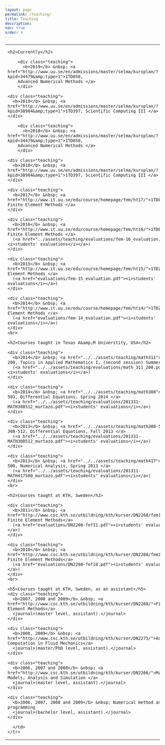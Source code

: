 ```yaml
---
layout: page
permalink: /teaching/
title: Teaching
description:
nav: true
order: 4
---
```


<table border="0" cellpadding="00" cellspacing="0" height="100%" width="100%">
  <tbody><tr style="vertical-align: top;">
      <td colspan="2" rowspan="1" style="vertical-align: top">
	
	<h2>Currently</h2>

        <div class="teaching">
          <b>2019</b> &nbsp; <a href="http://www.uu.se/en/admissions/master/selma/kursplan/?kpid=34479&amp;type=1">1TD050,
	    Advanced Numerical Methods </a>
        </div>

 	<div class="teaching">
	  <b>2019</b> &nbsp; <a href="http://www.uu.se/en/admissions/master/selma/kursplan/?kpid=38984&amp;type=1">1TD397, Scientific Computing III </a> 		    
	</div>

        <div class="teaching">
          <b>2018</b> &nbsp; <a href="http://www.uu.se/en/admissions/master/selma/kursplan/?kpid=34479&amp;type=1">1TD050,
	    Advanced Numerical Methods </a>
        </div>

 	<div class="teaching">
	  <b>2018</b> &nbsp; <a href="http://www.uu.se/en/admissions/master/selma/kursplan/?kpid=38984&amp;type=1">1TD397, Scientific Computing III </a> 		    
	</div>

	<div class="teaching">
	  <b>2017</b> &nbsp; <a href="http://www.it.uu.se/edu/course/homepage/fem/ht17/">1TD056, Applied Finite Element Methods </a> 		    
	</div>

	<div class="teaching">
	  <b>2016</b> &nbsp; <a href="http://www.it.uu.se/edu/course/homepage/fem/ht16/">1TD056, Applied Finite Element Methods </a> 
	  (<a href="../assets/teaching/evaluations/fem-16_evaluation.pdf"><i>students' evaluations</i></a>)
	</div>

	<div class="teaching">
	  <b>2015</b> &nbsp; <a href="http://www.it.uu.se/edu/course/homepage/fem/ht15/">1TD253, Finite Element Methods </a> 
	  (<a href="evaluations/fem-15_evaluation.pdf"><i>students' evaluations</i></a>)
	</div>

	<div class="teaching">
	  <b>2014</b> &nbsp; <a href="http://www.it.uu.se/edu/course/homepage/fem/ht14/">1TD253, Finite Element Methods </a> 
	  (<a href="evaluations/fem-14_evaluation.pdf"><i>students' evaluations</i></a>)
	</div>
	<br>

	<h2>Courses taught in Texas A&amp;M Universtity, USA</h2>

	<div class="teaching">
	  <b>2014</b> &nbsp; <a href="../../assets/teaching/math311">Math 311-200, Topics in Applied Mathematics I, (second session) Summer 2014 </a> 
	  (<a href="../../assets/teaching/evaluations/math_311_200.pdf"><i>students' evaluations</i></a>)
	</div>

	<div class="teaching">
	  <b>2014</b> &nbsp; <a href="../../assets/teaching/math308">Math 308-503, Differential Equations, Spring 2014 </a> 
	  (<a href="../../assets/teaching/evaluations/201331-MATH308512_murtazo.pdf"><i>students' evaluations</i></a>)
	</div>

	<div class="teaching">
	  <b>2013</b> &nbsp; <a href="../../assets/teaching/math308-512">Math 308-512, Differential Equations, Fall 2013 </a> 
	  (<a href="../../assets/teaching/evaluations/201331-MATH308512_murtazo.pdf"><i>students' evaluations</i></a>)
	</div>

	<div class="teaching">
	  <b>2013</b> &nbsp; <a href="../../assets/teaching/math417">Math 417-500, Numerical Analysis, Spring 2013 </a> 
	  (<a href="../../assets/teaching/evaluations/201311-MATH417500_murtazo.pdf"><i>students' evaluations</i></a>)
	</div>
	<br>

	<h2>Courses taught at KTH, Sweden</h2>

	<div class="teaching">
	  <b>2011</b> &nbsp; <a href="http://www.csc.kth.se/utbildning/kth/kurser/DN2260/fem11/">DN2260, Finite Element Methods</a> 
	  (<a href="evaluations/DN2260-fef11.pdf"><i>students' evaluations</i></a>)
	</div>

	<div class="teaching">
	  <b>2010</b> &nbsp; <a href="http://www.csc.kth.se/utbildning/kth/kurser/DN2260/fem10/">DN2260, Finite Element Methods</a> 
	  (<a href="evaluations/DN2260-fef10.pdf"><i>students' evaluations</i></a>)
	</div>
	<br>

	<h5>Courses taught at KTH, Sweden, as an assistant</h5>
	<div class="teaching">
	  <b>2007, 2008 and 2009</b> &nbsp; <a href="http://www.csc.kth.se/utbildning/kth/kurser/DN2260/">Finite Element Methods</a> 
	  <journal>(master level, assistant).</journal>
	</div>

	<div class="teaching">
	  <b>2008, 2009</b> &nbsp; <a href="http://www.csc.kth.se/utbildning/kth/kurser/DN2275/">Advanced Computation in Fluid Mechanics</a>
	  <journal>(master/PhD level, assistant).</journal>
	</div>

	<div class="teaching">
	  <b>2006, 2007 and 2008</b> &nbsp; <a href="http://www.csc.kth.se/utbildning/kth/kurser/DN2266/">Mathematical Models, Analysis and Simulation </a>
	  <journal>(master level, assistant).</journal>
	</div>

	<div class="teaching">
	  <b>2006, 2007, 2008 and 2009</b> &nbsp; Numerical method and basic programming
	  <journal>(bachelor level, assistant).</journal>
	</div>

      </td>
    </tr>
</tbody></table>

